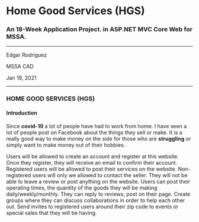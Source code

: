 # Home Good Services (HGS)
### An 18-Week Application Project. in ASP.NET MVC Core Web for MSSA.

---

Edgar Rodriguez

MSSA CAD

Jan 19, 2021

---

### HOME GOOD SERVICES (HGS)

#### Introduction
Since **covid-19** a lot of people have had to work from home. 
I have seen a lot of people post on Facebook about the things they sell or make. 
It is a really good way to make money on the side for those who are **struggling** or simply want to make money out of their hobbies.


Users will be allowed to create an account and register at this website. Once they register, they will receive an email to confirm their account.
Registered users will be allowed to post their services on the website. Non-registered users will only we allowed to contact the seller.
They will not be able to leave a review or post anything on the website.
Users can post their operating times, the quantity of the goods they will be making daily/weekly/monthly.
They can reply to reviews, post on their page. Create groups where they can discuss collaborations in order to help each other out. 
Send invites to registered users around their zip code to events or special sales that they will be having. 


